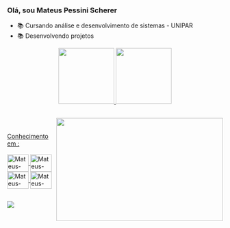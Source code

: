 ### Olá, sou Mateus Pessini Scherer
- 📚 Cursando análise e desenvolvimento de sistemas - UNIPAR
- 📚 Desenvolvendo projetos


<div align="center">
  <a href="https://github.com/MateusPessini">
  <img height="130em" src="https://github-readme-stats.vercel.app/api?username=MateusPessini&show_icons=true&theme=tokyonight&include_all_commits=true&count_private=true"/>
  <img height="130em" src="https://github-readme-stats.vercel.app/api/top-langs/?username=MateusPessini&layout=compact&langs_count=7&theme=tokyonight"/>
</div>

  <img align="right" width = 389  height = 240  src= "https://media.tenor.com/36lDIQ6tMx4AAAAd/hacker-ile0x.gif">
<div>
    
  ##
  
</div>
  
<br>
<br>
 Conhecimento em :
<div style="display: inline_block"><br>
<img align="center" alt="Mateus-JAVA" height="40" width="50"  src="https://cdn.jsdelivr.net/gh/devicons/devicon/icons/java/java-original.svg">
<img align="center" alt="Mateus-ORACLE" height="40" width="50"  src="https://cdn.jsdelivr.net/gh/devicons/devicon/icons/oracle/oracle-original.svg">
<img align="center" alt="Mateus-HTML" height="40" width="50"  src="https://cdn.jsdelivr.net/gh/devicons/devicon/icons/html5/html5-plain-wordmark.svg">  
<img align="center" alt="Mateus-CSS" height="40" width="50"  src="https://cdn.jsdelivr.net/gh/devicons/devicon/icons/css3/css3-plain-wordmark.svg">  
</div>
<div>
  
  ##
  
</div>
<div>
   <a href="https://www.linkedin.com/in/mateus-pessini-3ab683208/" target="_blank"><img src="https://img.shields.io/badge/-LinkedIn-%230077B5?style=for-the-badge&logo=linkedin&logoColor=white" target="_blank"></a> 
</div>
